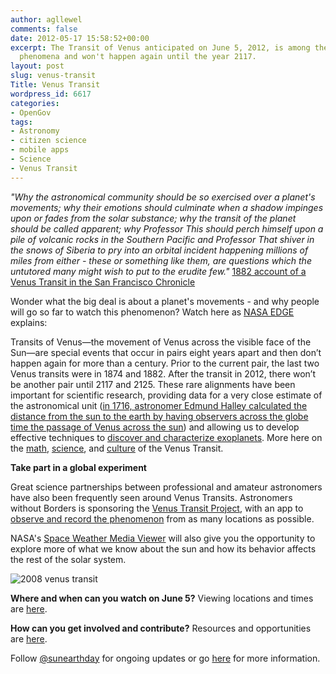 ```yaml
---
author: agllewel
comments: false
date: 2012-05-17 15:58:52+00:00
excerpt: The Transit of Venus anticipated on June 5, 2012, is among the rarest astronomical
  phenomena and won't happen again until the year 2117.
layout: post
slug: venus-transit
Title: Venus Transit
wordpress_id: 6617
categories:
- OpenGov
tags:
- Astronomy
- citizen science
- mobile apps
- Science
- Venus Transit
---
```


_"Why the astronomical community should be so exercised over a planet's movements; why their emotions should culminate when a shadow impinges upon or fades from the solar substance; why the transit of the planet should be called apparent; why Professor This should perch himself upon a pile of volcanic rocks in the Southern Pacific and Professor That shiver in the snows of Siberia to pry into an orbital incident happening millions of miles from either - these or something like them, are questions which the untutored many might wish to put to the erudite few."_ [1882 account of a Venus Transit in the San Francisco Chronicle](http://venustransit.nasa.gov/2012/articles/ttt_76.php)

Wonder what the big deal is about a planet's movements - and why people will go so far to watch this phenomenon? Watch here as [NASA EDGE](http://www.nasa.gov/multimedia/podcasting/nasaedge/index.html) explains:


Transits of Venus—the movement of Venus across the visible face of the Sun—are special events that occur in pairs eight years apart and then don’t happen again for more than a century. Prior to the current pair, the last two Venus transits were in 1874 and 1882. After the transit in 2012, there won’t be another pair until 2117 and 2125. These rare alignments have been important for scientific research, providing data for a very close estimate of the astronomical unit ([in 1716, astronomer Edmund Halley calculated the distance from the sun to the earth by having observers across the globe time the passage of Venus across the sun](http://www.astronomy.ohio-state.edu/~pogge/Ast161/Unit4/venussun.html)) and allowing us to develop effective techniques to [discover and characterize exoplanets](http://www.space.com/15713-venus-transit-sun-alien-planets.html). More here on the [math](http://venustransit.nasa.gov/2012/articles/ttt_75.php), [science](http://venustransit.nasa.gov/2012/articles/ttt_74.php), and [culture](http://venustransit.nasa.gov/2012/articles/ttt_76.php) of the Venus Transit.

**Take part in a global experiment**

Great science partnerships between professional and amateur astronomers have also been frequently seen around Venus Transits. Astronomers without Borders is sponsoring the [Venus Transit Project](http://www.astronomerswithoutborders.org/projects/transit-of-venus.html), with an app to [observe and record the phenomenon](http://transitofvenus.nl/wp/getting-involved/phone-app/) from as many locations as possible.

NASA's [Space Weather Media Viewer](http://venustransit.nasa.gov/spaceweather/#) will also give you the opportunity to explore more of what we know about the sun and how its behavior affects the rest of the solar system.

![2008 venus transit](http://open.nasa.gov/wp-content/uploads/2012/05/60243main_image_feature_184_jw4.jpg)

**Where and when can you watch on June 5?** Viewing locations and times are [here](http://venustransit.nasa.gov/2012/transit/viewing_locations.php).

**How can you get involved and contribute?** Resources and opportunities are [here](http://venustransit.nasa.gov/2012/getinvolved/).

Follow [@sunearthday](https://twitter.com/#!/sunearthday) for ongoing updates or go [here](http://venustransit.nasa.gov/transitofvenus/) for more information.
